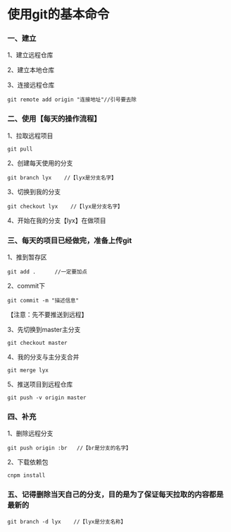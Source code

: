 # 使用git的基本命令

### 一、建立

1、建立远程仓库

2、建立本地仓库

3、连接远程仓库

```
git remote add origin "连接地址"//引号要去除
```

### 二、使用【每天的操作流程】

1、拉取远程项目

```
git pull
```

2、创建每天使用的分支

```
git branch lyx    //【lyx是分支名字】
```

3、切换到我的分支

```
git checkout lyx    //【lyx是分支名字】
```

4、开始在我的分支【lyx】在做项目

### 三、每天的项目已经做完，准备上传git

1、推到暂存区

```
git add .      //一定要加点
```

2、commit下

```
git commit -m "描述信息"
```

【注意：先不要推送到远程】

3、先切换到master主分支

```
git checkout master
```

4、我的分支与主分支合并

```
git merge lyx
```

5、推送项目到远程仓库

```
git push -v origin master
```

### 四、补充

1、删除远程分支

```
git push origin :br   //【br是分支的名字】
```

2、下载依赖包

```
cnpm install
```

### 五、记得删除当天自己的分支，目的是为了保证每天拉取的内容都是最新的

```
git branch -d lyx    //【lyx是分支名称】
```















































































































































































































